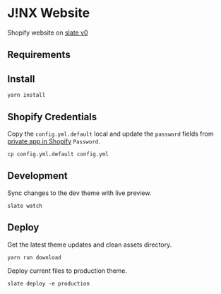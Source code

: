 # J!NX Website

Shopify website on [slate v0](https://shopify.github.io/slate/)

## Requirements

## Install

```
yarn install
```

## Shopify Credentials

Copy the `config.yml.default` local and update the `password` fields from [private app in Shopify](https://jinxinc-dev.myshopify.com/admin/apps/private/83787382847) `Password`.

```
cp config.yml.default config.yml
```

## Development

Sync changes to the dev theme with live preview.

```
slate watch
```

## Deploy

Get the latest theme updates and clean assets directory.

```
yarn run download
```

Deploy current files to production theme.

```
slate deploy -e production
```